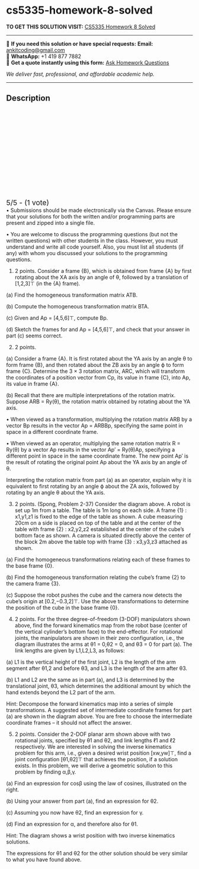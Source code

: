 # cs5335-homework-8-solved
**TO GET THIS SOLUTION VISIT:** [CS5335 Homework 8 Solved](https://www.ankitcodinghub.com/product/cs5335-please-remember-the-following-policies-solved-5/)


---

📩 **If you need this solution or have special requests:** **Email:** ankitcoding@gmail.com  
📱 **WhatsApp:** +1 419 877 7882  
📄 **Get a quote instantly using this form:** [Ask Homework Questions](https://www.ankitcodinghub.com/services/ask-homework-questions/)

*We deliver fast, professional, and affordable academic help.*

---

<h2>Description</h2>



<div class="kk-star-ratings kksr-auto kksr-align-center kksr-valign-top" data-payload="{&quot;align&quot;:&quot;center&quot;,&quot;id&quot;:&quot;109474&quot;,&quot;slug&quot;:&quot;default&quot;,&quot;valign&quot;:&quot;top&quot;,&quot;ignore&quot;:&quot;&quot;,&quot;reference&quot;:&quot;auto&quot;,&quot;class&quot;:&quot;&quot;,&quot;count&quot;:&quot;1&quot;,&quot;legendonly&quot;:&quot;&quot;,&quot;readonly&quot;:&quot;&quot;,&quot;score&quot;:&quot;5&quot;,&quot;starsonly&quot;:&quot;&quot;,&quot;best&quot;:&quot;5&quot;,&quot;gap&quot;:&quot;4&quot;,&quot;greet&quot;:&quot;Rate this product&quot;,&quot;legend&quot;:&quot;5\/5 - (1 vote)&quot;,&quot;size&quot;:&quot;24&quot;,&quot;title&quot;:&quot;CS5335 Homework 8 Solved&quot;,&quot;width&quot;:&quot;138&quot;,&quot;_legend&quot;:&quot;{score}\/{best} - ({count} {votes})&quot;,&quot;font_factor&quot;:&quot;1.25&quot;}">

<div class="kksr-stars">

<div class="kksr-stars-inactive">
            <div class="kksr-star" data-star="1" style="padding-right: 4px">


<div class="kksr-icon" style="width: 24px; height: 24px;"></div>
        </div>
            <div class="kksr-star" data-star="2" style="padding-right: 4px">


<div class="kksr-icon" style="width: 24px; height: 24px;"></div>
        </div>
            <div class="kksr-star" data-star="3" style="padding-right: 4px">


<div class="kksr-icon" style="width: 24px; height: 24px;"></div>
        </div>
            <div class="kksr-star" data-star="4" style="padding-right: 4px">


<div class="kksr-icon" style="width: 24px; height: 24px;"></div>
        </div>
            <div class="kksr-star" data-star="5" style="padding-right: 4px">


<div class="kksr-icon" style="width: 24px; height: 24px;"></div>
        </div>
    </div>

<div class="kksr-stars-active" style="width: 138px;">
            <div class="kksr-star" style="padding-right: 4px">


<div class="kksr-icon" style="width: 24px; height: 24px;"></div>
        </div>
            <div class="kksr-star" style="padding-right: 4px">


<div class="kksr-icon" style="width: 24px; height: 24px;"></div>
        </div>
            <div class="kksr-star" style="padding-right: 4px">


<div class="kksr-icon" style="width: 24px; height: 24px;"></div>
        </div>
            <div class="kksr-star" style="padding-right: 4px">


<div class="kksr-icon" style="width: 24px; height: 24px;"></div>
        </div>
            <div class="kksr-star" style="padding-right: 4px">


<div class="kksr-icon" style="width: 24px; height: 24px;"></div>
        </div>
    </div>
</div>


<div class="kksr-legend" style="font-size: 19.2px;">
            5/5 - (1 vote)    </div>
    </div>
• Submissions should be made electronically via the Canvas. Please ensure that your solutions for both the written and/or programming parts are present and zipped into a single file.

• You are welcome to discuss the programming questions (but not the written questions) with other students in the class. However, you must understand and write all code yourself. Also, you must list all students (if any) with whom you discussed your solutions to the programming questions.

1. 2 points. Consider a frame {B}, which is obtained from frame {A} by first rotating about the XA axis by an angle of θ, followed by a translation of [1,2,3]⊤ (in the {A} frame).

(a) Find the homogeneous transformation matrix ATB.

(b) Compute the homogeneous transformation matrix BTA.

(c) Given and Ap = [4,5,6]⊤, compute Bp.

(d) Sketch the frames for and Ap = [4,5,6]⊤, and check that your answer in part (c) seems correct.

2. 2 points.

(a) Consider a frame {A}. It is first rotated about the YA axis by an angle θ to form frame {B}, and then rotated about the ZB axis by an angle ϕ to form frame {C}. Determine the 3 × 3 rotation matrix, ARC, which will transform the coordinates of a position vector from Cp, its value in frame {C}, into Ap, its value in frame {A}.

(b) Recall that there are multiple interpretations of the rotation matrix. Suppose ARB = Ry(θ), the rotation matrix obtained by rotating about the YA axis.

• When viewed as a transformation, multiplying the rotation matrix ARB by a vector Bp results in the vector Ap = ARBBp, specifying the same point in space in a different coordinate frame.

• When viewed as an operator, multiplying the same rotation matrix R = Ry(θ) by a vector Ap results in the vector Ap′ = Ry(θ)Ap, specifying a different point in space in the same coordinate frame. The new point Ap′ is the result of rotating the original point Ap about the YA axis by an angle of θ.

Interpreting the rotation matrix from part (a) as an operator, explain why it is equivalent to first rotating by an angle ϕ about the ZA axis, followed by rotating by an angle θ about the YA axis.

3. 2 points. (Spong, Problem 2-37) Consider the diagram above. A robot is set up 1m from a table. The table is 1m long on each side. A frame {1} : x1,y1,z1 is fixed to the edge of the table as shown. A cube measuring 20cm on a side is placed on top of the table and at the center of the table with frame {2} : x2,y2,z2 established at the center of the cube’s bottom face as shown. A camera is situated directly above the center of the block 2m above the table top with frame {3} : x3,y3,z3 attached as shown.

(a) Find the homogeneous transformations relating each of these frames to the base frame {0}.

(b) Find the homogeneous transformation relating the cube’s frame {2} to the camera frame {3}.

(c) Suppose the robot pushes the cube and the camera now detects the cube’s origin at [0.2,−0.3,2]⊤. Use the above transformations to determine the position of the cube in the base frame {0}.

4. 2 points. For the three degree-of-freedom (3-DOF) manipulators shown above, find the forward kinematics map from the robot base (center of the vertical cylinder’s bottom face) to the end-effector. For rotational joints, the manipulators are shown in their zero configuration, i.e., the diagram illustrates the arms at θ1 = 0,θ2 = 0, and θ3 = 0 for part (a). The link lengths are given by L1,L2,L3, as follows:

(a) L1 is the vertical height of the first joint, L2 is the length of the arm segment after θ1,2 and before θ3, and L3 is the length of the arm after θ3.

(b) L1 and L2 are the same as in part (a), and L3 is determined by the translational joint, θ3, which determines the additional amount by which the hand extends beyond the L2 part of the arm.

Hint: Decompose the forward kinematics map into a series of simple transformations. A suggested set of intermediate coordinate frames for part (a) are shown in the diagram above. You are free to choose the intermediate coordinate frames – it should not affect the answer.

5. 2 points. Consider the 2-DOF planar arm shown above with two rotational joints, specified by θ1 and θ2, and link lengths ℓ1 and ℓ2 respectively. We are interested in solving the inverse kinematics problem for this arm, i.e., given a desired wrist position [xw,yw]⊤, find a joint configuration [θ1,θ2]⊤ that achieves the position, if a solution exists. In this problem, we will derive a geometric solution to this problem by finding α,β,γ.

(a) Find an expression for cosβ using the law of cosines, illustrated on the right.

(b) Using your answer from part (a), find an expression for θ2.

(c) Assuming you now have θ2, find an expression for γ.

(d) Find an expression for α, and therefore also for θ1.

Hint: The diagram shows a wrist position with two inverse kinematics solutions.

The expressions for θ1 and θ2 for the other solution should be very similar to what you have found above.
